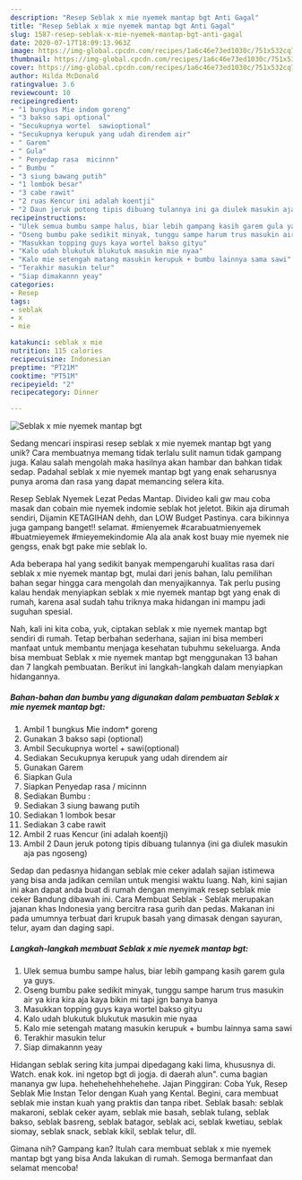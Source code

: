 ```yaml
---
description: "Resep Seblak x mie nyemek mantap bgt Anti Gagal"
title: "Resep Seblak x mie nyemek mantap bgt Anti Gagal"
slug: 1587-resep-seblak-x-mie-nyemek-mantap-bgt-anti-gagal
date: 2020-07-17T18:09:13.963Z
image: https://img-global.cpcdn.com/recipes/1a6c46e73ed1030c/751x532cq70/seblak-x-mie-nyemek-mantap-bgt-foto-resep-utama.jpg
thumbnail: https://img-global.cpcdn.com/recipes/1a6c46e73ed1030c/751x532cq70/seblak-x-mie-nyemek-mantap-bgt-foto-resep-utama.jpg
cover: https://img-global.cpcdn.com/recipes/1a6c46e73ed1030c/751x532cq70/seblak-x-mie-nyemek-mantap-bgt-foto-resep-utama.jpg
author: Hilda McDonald
ratingvalue: 3.6
reviewcount: 10
recipeingredient:
- "1 bungkus Mie indom goreng"
- "3 bakso sapi optional"
- "Secukupnya wortel  sawioptional"
- "Secukupnya kerupuk yang udah direndem air"
- " Garem"
- " Gula"
- " Penyedap rasa  micinnn"
- " Bumbu "
- "3 siung bawang putih"
- "1 lombok besar"
- "3 cabe rawit"
- "2 ruas Kencur ini adalah koentji"
- "2 Daun jeruk potong tipis dibuang tulannya ini ga diulek masukin aja pas ngoseng"
recipeinstructions:
- "Ulek semua bumbu sampe halus, biar lebih gampang kasih garem gula ya guys."
- "Oseng bumbu pake sedikit minyak, tunggu sampe harum trus masukin air ya kira kira aja kaya bikin mi tapi jgn banya banya"
- "Masukkan topping guys kaya wortel bakso gityu"
- "Kalo udah blukutuk blukutuk masukin mie nyaa"
- "Kalo mie setengah matang masukin kerupuk + bumbu lainnya sama sawi"
- "Terakhir masukin telur"
- "Siap dimakannn yeay"
categories:
- Resep
tags:
- seblak
- x
- mie

katakunci: seblak x mie 
nutrition: 115 calories
recipecuisine: Indonesian
preptime: "PT21M"
cooktime: "PT51M"
recipeyield: "2"
recipecategory: Dinner

---
```



![Seblak x mie nyemek mantap bgt](https://img-global.cpcdn.com/recipes/1a6c46e73ed1030c/751x532cq70/seblak-x-mie-nyemek-mantap-bgt-foto-resep-utama.jpg)

Sedang mencari inspirasi resep seblak x mie nyemek mantap bgt yang unik? Cara membuatnya memang tidak terlalu sulit namun tidak gampang juga. Kalau salah mengolah maka hasilnya akan hambar dan bahkan tidak sedap. Padahal seblak x mie nyemek mantap bgt yang enak seharusnya punya aroma dan rasa yang dapat memancing selera kita.

Resep Seblak Nyemek Lezat Pedas Mantap. Divideo kali gw mau coba masak dan cobain mie nyemek indomie seblak hot jeletot. Bikin aja dirumah sendiri, Dijamin KETAGIHAN dehh, dan LOW Budget Pastinya. cara bikinnya juga gampang banget!! selamat. #mienyemek #carabuatmienyemek #buatmieyemek #mieyemekindomie Ala ala anak kost buay mie nyemek nie gengss, enak bgt pake mie seblak lo.

Ada beberapa hal yang sedikit banyak mempengaruhi kualitas rasa dari seblak x mie nyemek mantap bgt, mulai dari jenis bahan, lalu pemilihan bahan segar hingga cara mengolah dan menyajikannya. Tak perlu pusing kalau hendak menyiapkan seblak x mie nyemek mantap bgt yang enak di rumah, karena asal sudah tahu triknya maka hidangan ini mampu jadi suguhan spesial.


Nah, kali ini kita coba, yuk, ciptakan seblak x mie nyemek mantap bgt sendiri di rumah. Tetap berbahan sederhana, sajian ini bisa memberi manfaat untuk membantu menjaga kesehatan tubuhmu sekeluarga. Anda bisa membuat Seblak x mie nyemek mantap bgt menggunakan 13 bahan dan 7 langkah pembuatan. Berikut ini langkah-langkah dalam menyiapkan hidangannya.

<!--inarticleads1-->

##### Bahan-bahan dan bumbu yang digunakan dalam pembuatan Seblak x mie nyemek mantap bgt:

1. Ambil 1 bungkus Mie indom* goreng
1. Gunakan 3 bakso sapi (optional)
1. Ambil Secukupnya wortel + sawi(optional)
1. Sediakan Secukupnya kerupuk yang udah direndem air
1. Gunakan  Garem
1. Siapkan  Gula
1. Siapkan  Penyedap rasa / micinnn
1. Sediakan  Bumbu :
1. Sediakan 3 siung bawang putih
1. Sediakan 1 lombok besar
1. Sediakan 3 cabe rawit
1. Ambil 2 ruas Kencur (ini adalah koentji)
1. Ambil 2 Daun jeruk potong tipis dibuang tulannya (ini ga diulek masukin aja pas ngoseng)


Sedap dan pedasnya hidangan seblak mie ceker adalah sajian istimewa yang bisa anda jadikan cemilan untuk mengisi waktu luang. Nah, kini sajian ini akan dapat anda buat di rumah dengan menyimak resep seblak mie ceker Bandung dibawah ini. Cara Membuat Seblak - Seblak merupakan jajanan khas Indonesia yang bercitra rasa gurih dan pedas. Makanan ini pada umumnya terbuat dari krupuk basah yang dimasak dengan sayuran, telur, ayam dan daging sapi. 

<!--inarticleads2-->

##### Langkah-langkah membuat Seblak x mie nyemek mantap bgt:

1. Ulek semua bumbu sampe halus, biar lebih gampang kasih garem gula ya guys.
1. Oseng bumbu pake sedikit minyak, tunggu sampe harum trus masukin air ya kira kira aja kaya bikin mi tapi jgn banya banya
1. Masukkan topping guys kaya wortel bakso gityu
1. Kalo udah blukutuk blukutuk masukin mie nyaa
1. Kalo mie setengah matang masukin kerupuk + bumbu lainnya sama sawi
1. Terakhir masukin telur
1. Siap dimakannn yeay


Hidangan seblak sering kita jumpai dipedagang kaki lima, khususnya di. Watch. enak kok. ini ngetop bgt di jogja. di daerah alun&#34;. cuma bagian mananya gw lupa. hehehehehhehehehe. Jajan Pinggiran: Coba Yuk, Resep Seblak Mie Instan Telor dengan Kuah yang Kental. Begini, cara membuat seblak mie instan kuah yang praktis dan tanpa ribet. Seblak basah: seblak makaroni, seblak ceker ayam, seblak mie basah, seblak tulang, seblak bakso, seblak basreng, seblak batagor, seblak aci, seblak kwetiau, seblak siomay, seblak snack, seblak kikil, seblak telur, dll. 

Gimana nih? Gampang kan? Itulah cara membuat seblak x mie nyemek mantap bgt yang bisa Anda lakukan di rumah. Semoga bermanfaat dan selamat mencoba!
